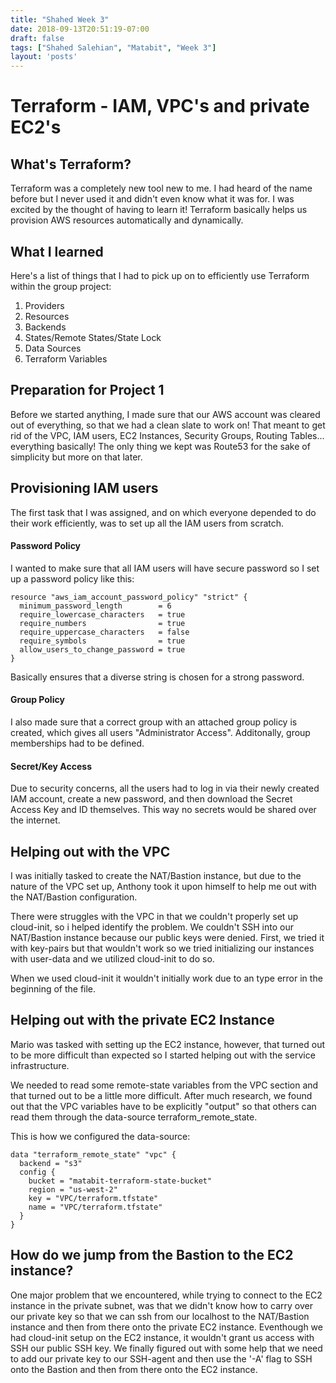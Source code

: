 ```yaml
---
title: "Shahed Week 3"
date: 2018-09-13T20:51:19-07:00
draft: false
tags: ["Shahed Salehian", "Matabit", "Week 3"]
layout: 'posts'
---
```


# Terraform - IAM, VPC's and private EC2's

## What's Terraform?
Terraform was a completely new tool new to me. I had heard of the name before but I never used it and didn't even know what it was for.
I was excited by the thought of having to learn it!
Terraform basically helps us provision AWS resources automatically and dynamically.

## What I learned
Here's a list of things that I had to pick up on to efficiently use Terraform within the group project:
1. Providers
2. Resources
3. Backends
4. States/Remote States/State Lock
5. Data Sources
6. Terraform Variables

## Preparation for Project 1 
Before we started anything, I made sure that our AWS account was cleared out of everything, so that we had a clean slate to work on! That meant to get rid of the VPC, IAM users, EC2 Instances, Security Groups, Routing Tables... everything basically! 
The only thing we kept was Route53 for the sake of simplicity but more on that later.

## Provisioning IAM users
The first task that I was assigned, and on which everyone depended to do their work efficiently, was to set up all the IAM users from scratch. 

#### Password Policy

I wanted to make sure that all IAM users will have secure password so I set up a password policy like this:

```
resource "aws_iam_account_password_policy" "strict" {
  minimum_password_length        = 6
  require_lowercase_characters   = true
  require_numbers                = true
  require_uppercase_characters   = false
  require_symbols                = true
  allow_users_to_change_password = true
}
```

Basically ensures that a diverse string is chosen for a strong password.

#### Group Policy

I also made sure that a correct group with an attached group policy is created, which gives all users "Administrator Access".
Additonally, group memberships had to be defined.

#### Secret/Key Access

Due to security concerns, all the users had to log in via their newly created IAM account, create a new password, and then download the Secret Access Key and ID themselves. This way no secrets would be shared over the internet.

## Helping out with the VPC

I was initially tasked to create the NAT/Bastion instance, but due to the nature of the VPC set up, Anthony took it upon himself to help me out with the NAT/Bastion configuration.

There were struggles with the VPC in that we couldn't properly set up cloud-init, so i helped identify the problem. 
We couldn't SSH into our NAT/Bastion instance because our public keys were denied. First, we tried it with key-pairs but that wouldn't work so we tried initializing our instances with user-data and we utilized cloud-init to do so.

When we used cloud-init it wouldn't initially work due to an type error in the beginning of the file.

## Helping out with the private EC2 Instance

Mario was tasked with setting up the EC2 instance, however, that turned out to be more difficult than expected so I started helping out with the service infrastructure.

We needed to read some remote-state variables from the VPC section and that turned out to be a little more difficult. After much research, we found out that the VPC variables have to be explicitly "output" so that others can read them through the data-source terraform_remote_state. 

This is how we configured the data-source:
```
data "terraform_remote_state" "vpc" {
  backend = "s3"
  config {
    bucket = "matabit-terraform-state-bucket"
    region = "us-west-2"
    key = "VPC/terraform.tfstate"
    name = "VPC/terraform.tfstate"
  }
}
```

## How do we jump from the Bastion to the EC2 instance?

One major problem that we encountered, while trying to connect to the EC2 instance in the private subnet, was that we didn't know how to carry over our private key so that we can ssh from our localhost to the NAT/Bastion instance and then from there onto the private EC2 instance. Eventhough we had cloud-init setup on the EC2 instance, it wouldn't grant us access with SSH our public SSH key. We finally figured out with some help that we need to add our private key to our SSH-agent and then use the '-A' flag to SSH onto the Bastion and then from there onto the EC2 instance.




